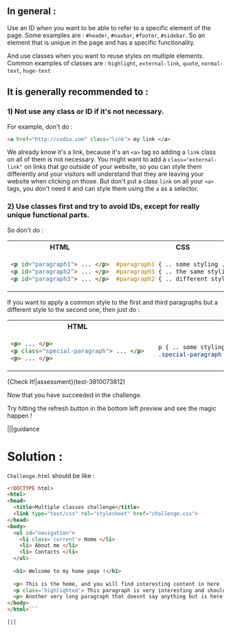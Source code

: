 ## In general : 

Use an ID when you want to be able to refer to a specific element of the page. Some examples are : `#header`, `#navbar`, `#footer`, `#sidebar`. So an element that is unique in the page and has a specific functionality.

And use classes when you want to reuse styles on multiple elements. Common examples of classes are : `highlight`, `external-link`, `quote`, `normal-text`, `huge-text`

## It is generally recommended to :

### 1) Not use any class or ID if it's not necessary.
 
For example, don't do :
 
```html
<a href="http://codio.com" class="link"> my link </a>
```
 
We already know it's a link, because it's an `<a>` tag so adding a `link` class on all of them is not necessary. You might want to add a `class="external-link"` on links that go outside of your website, so you can style them differently and your visitors will understand that they are leaving your website when clicking on those. But don't put a class `link` on all your `<a>` tags, you don't need it and can style them using the `a` as a selector.
 
### 2) Use classes first and try to avoid IDs, except for really unique functional parts.
 
So don't do :
 
<table>
<tr> <th>HTML</th> <th>CSS</th></tr>
<tr> <td>

```html
<p id="paragraph1"> ... </p>
<p id="paragraph2"> ... </p>
<p id="paragraph3"> ... </p>
```

</td> <td>

```css
#paragraph1 { .. some styling .. }
#paragraph3 { .. the same styling .. }
#paragraph2 { .. different style .. }
```

</td></tr>
</table>
 
If you want to apply a common style to the first and third paragraphs but a different style to the second one, then just do :
 
<table>
<tr> <th>HTML</th> <th>CSS</th></tr>
<tr> <td>
 
```html
<p> ... </p>
<p class="special-paragraph"> ... </p>
<p> ... </p>
```
 
</td> <td>
 
```css
  p { .. some styling .. }
  .special-paragraph { .. different style .. }
```
 
</td></tr>
</table>


{Check It!|assessment}(test-3810073812)

Now that you have succeeded in the challenge.

Try hitting the refresh button in the bottom left preview and see the magic happen !

|||guidance

# Solution :

`Challenge.html` should be like :

```html
<!DOCTYPE html>
<html>
<head>
  <title>Multiple classes challenge</title>
  <link type="text/css" rel="stylesheet" href="challenge.css">
</head>
<body>
  <ul id="navigation">
    <li class='current'> Home </li>
    <li> About me </li>
    <li> Contacts </li>
  </ul>
  
  <h1> Welcome to my home page !</h1>
  
  <p> This is the home, and you will find interesting content in here ! </p>
  <p class='highlighted'> This paragraph is very interesting and should be highlighted !</p>
  <p> Another very long paragraph that doesnt say anything but is here to take some space, in a real website this paragraph would say very interesting things, I'm sure.</p>
</body>
</html>```

|||